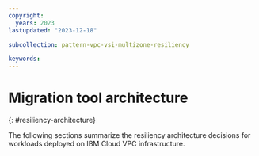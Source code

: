 ```yaml
---
copyright:
  years: 2023
lastupdated: "2023-12-18"

subcollection: pattern-vpc-vsi-multizone-resiliency

keywords:
---
```

# Migration tool architecture

{: #resiliency-architecture}

The following sections summarize the resiliency architecture decisions for workloads deployed on IBM Cloud VPC infrastructure.

|  |  |  |  |  |
| - | - | - | - | - |
